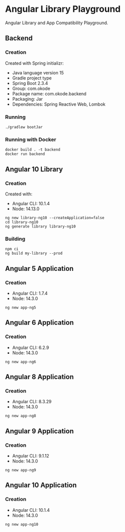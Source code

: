 # Angular Library Playground

Angular Library and App Compatibility Playground.

## Backend

### Creation

Created with Spring initializr:

* Java language version 15
* Gradle project type
* Spring Boot 2.3.4
* Group: com.okode
* Package name: com.okode.backend
* Packaging: Jar
* Dependencies: Spring Reactive Web, Lombok

### Running

```
./gradlew bootJar
```

### Running with Docker

```
docker build . -t backend
docker run backend
```

## Angular 10 Library

### Creation

Created with:

* Angular CLI: 10.1.4
* Node: 14.13.0

```
ng new library-ng10 --createApplication=false
cd library-ng10
ng generate library library-ng10
```

### Building

```
npm ci
ng build my-library --prod
```

## Angular 5 Application

### Creation

* Angular CLI: 1.7.4
* Node: 14.3.0

```
ng new app-ng5
```

## Angular 6 Application

### Creation

* Angular CLI: 6.2.9
* Node: 14.3.0

```
ng new app-ng6
```

## Angular 8 Application

### Creation

* Angular CLI: 8.3.29
* Node: 14.3.0

```
ng new app-ng8
```

## Angular 9 Application

### Creation

* Angular CLI: 9.1.12
* Node: 14.3.0

```
ng new app-ng9
```

## Angular 10 Application

### Creation

* Angular CLI: 10.1.4
* Node: 14.3.0

```
ng new app-ng10
```
